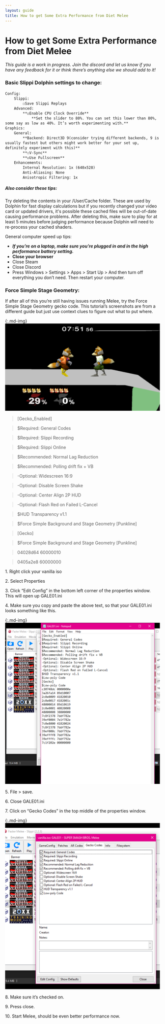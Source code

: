 ```yaml
---
layout: guide
title: How to get Some Extra Performance from Diet Melee
---
```


# How to get Some Extra Performance from Diet Melee

*This guide is a work in progress. Join the discord and let us know if you have any feedback for it or think there’s anything else we should add to it!*

### Basic Slippi Dolphin settings to change:
	Config:
		Slippi:
			☐Save Slippi Replays
		Advanced:
			**☑Enable CPU Clock Override**
				**Set the slider to 80%. You can set this lower than 80%, some say as low as 40%. It’s worth experimenting with.**
	Graphics:
		General:
			**Backend: Direct3D 9(consider trying different backends, 9 is usually fastest but others might work better for your set up, definitely experiment with this)**
			**☐V-Sync**
			**☑Use Fullscreen**
		Enhancements:
			Internal Resolution: 1x (640x528)
			Anti-Aliasing: None
			Anisotropic Filtering: 1x

##### Also consider these tips:
Try deleting the contents in your <dolphin>/User/Cache folder. These are used by Dolphin for fast display calculations but if you recently changed your video card or updated drivers, it's possible these cached files will be out-of-date causing performance problems. After deleting this, make sure to play for at least 5 minutes before judging performance because Dolphin will need to re-process your cached shaders.

General computer speed up tips:

- ***If you’re on a laptop, make sure you’re plugged in and in the high performance battery setting.***
- **Close your browser**
- Close Steam
- Close Discord
- Press Windows > Settings > Apps > Start Up > And then turn off everything you don’t need. Then restart your computer.

### Force Simple Stage Geometry:

If after all of this you’re still having issues running Melee, try the Force Simple Stage Geometry gecko code. This tutorial’s screenshots are from a different guide but just use context clues to figure out what to put where.

{:.md-img}
![fox simple geo](/images/guides/perf-1.png)

>[Gecko_Enabled]

>$Required: General Codes

>$Required: Slippi Recording

>$Required: Slippi Online

>$Recommended: Normal Lag Reduction

>$Recommended: Polling drift fix + VB

>-Optional: Widescreen 16:9

>-Optional: Disable Screen Shake

>-Optional: Center Align 2P HUD

>-Optional: Flash Red on Failed L-Cancel

>$HUD Transparency v1.1

>$Force Simple Background and Stage Geometry [Punkline]

>[Gecko]

>$Force Simple Background and Stage Geometry [Punkline]

>04028d64 60000010

>0405a2e8 60000000

1\. Right click your vanilla iso

2\. Select Properties

3\. Click “Edit Config” in the bottom left corner of the properties window. This will open up GALE01.ini

4\. Make sure you copy and paste the above text, so that your GALE01.ini looks something like this.

{:.md-img}
![codes in the GALE01.ini file](/images/guides/perf-2.png)

5\. File > save.

6\. Close GALE01.ini

7\. Click on “Gecko Codes” in the top middle of the properties window.

{:.md-img}
![Gecko Codes](/images/guides/perf-3.png)

8\. Make sure it’s checked on.

9\. Press close.

10\. Start Melee, should be even better performance now.
